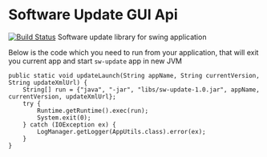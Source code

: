 # Software Update GUI Api
[![Build Status](https://travis-ci.org/ypkkhatri/software-update.svg?branch=master)](https://travis-ci.org/ypkkhatri/software-update)
Software update library for swing application

Below is the code which you need to run from your application, that will exit you current app and start `sw-update` app in new JVM  
```
public static void updateLaunch(String appName, String currentVersion, String updateXmlUrl) {
    String[] run = {"java", "-jar", "libs/sw-update-1.0.jar", appName, currentVersion, updateXmlUrl};
    try {
        Runtime.getRuntime().exec(run);
        System.exit(0);
    } catch (IOException ex) {
        LogManager.getLogger(AppUtils.class).error(ex);
    }
}
```
